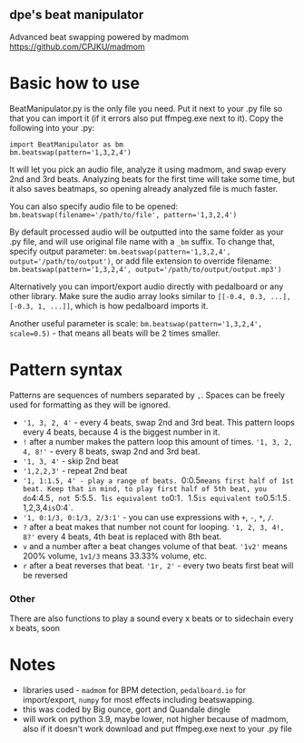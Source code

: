 ## dpe's beat manipulator
Advanced beat swapping powered by madmom https://github.com/CPJKU/madmom

# Basic how to use
BeatManipulator.py is the only file you need. Put it next to your .py file so that you can import it (if it errors also put ffmpeg.exe next to it). Copy the following into your .py:
```
import BeatManipulator as bm
bm.beatswap(pattern='1,3,2,4')
```
It will let you pick an audio file, analyze it using madmom, and swap every 2nd and 3rd beats. Analyzing beats for the first time will take some time, but it also saves beatmaps, so opening already analyzed file is much faster.

You can also specify audio file to be opened: `bm.beatswap(filename='/path/to/file', pattern='1,3,2,4')`

By default processed audio will be outputted into the same folder as your .py file, and will use original file name with a `_bm` suffix. To change that, specify output parameter: 
`bm.beatswap(pattern='1,3,2,4', output='/path/to/output')`, or add file extension to override filename: `bm.beatswap(pattern='1,3,2,4', output='/path/to/output/output.mp3')`

Alternatively you can import/export audio directly with pedalboard or any other library. Make sure the audio array looks similar to `[[-0.4, 0.3, ...],[-0.3, 1, ...]]`, which is how pedalboard imports it.

Another useful parameter is scale: `bm.beatswap(pattern='1,3,2,4', scale=0.5)` - that means all beats will be 2 times smaller.

# Pattern syntax
Patterns are sequences of numbers separated by `,`. Spaces can be freely used for formatting as they will be ignored.
- `'1, 3, 2, 4'` - every 4 beats, swap 2nd and 3rd beat. This pattern loops every 4 beats, because 4 is the biggest number in it.
- `!` after a number makes the pattern loop this amount of times. `'1, 3, 2, 4, 8!'` - every 8 beats, swap 2nd and 3rd beat.
- `'1, 3, 4'` - skip 2nd beat
- `'1,2,2,3'` - repeat 2nd beat
- `'1, 1:1.5, 4' - play a range of beats. `0:0.5` means first half of 1st beat. Keep that in mind, to play first half of 5th beat, you do `4:4.5`, not `5:5.5`. `1` is equivalent to `0:1`. `1.5` is equivalent to `0.5:1.5`. `1,2,3,4` is `0:4`.
- `'1, 0:1/3, 0:1/3, 2/3:1'` - you can use expressions with `+`, `-`, `*`, `/`.
- `?` after a beat makes that number not count for looping. `'1, 2, 3, 4!, 8?'` every 4 beats, 4th beat is replaced with 8th beat.
- `v` and a number after a beat changes volume of that beat. `'1v2'` means 200% volume, `1v1/3` means 33.33% volume, etc.
- `r` after a beat reverses that beat. `'1r, 2'` - every two beats first beat will be reversed

### Other
There are also functions to play a sound every x beats or to sidechain every x beats, soon

# Notes
- libraries used - `madmom` for BPM detection, `pedalboard.io` for import/export, `numpy` for most effects including beatswapping.
- this was coded by Big ounce, gort and Quandale dingle
- will work on python 3.9, maybe lower, not higher because of madmom, also if it doesn't work download and put ffmpeg.exe next to your .py file
